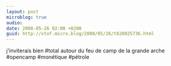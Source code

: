 ```yaml
---
layout: post
microblog: true
audio: 
date: 2008-05-26 02:00 +0200
guid: http://xtof.micro.blog/2008/05/26/t820025736.html
---
```

j'inviterais bien #total autour du feu de camp de la grande arche #opencamp #monétique #pétrole
